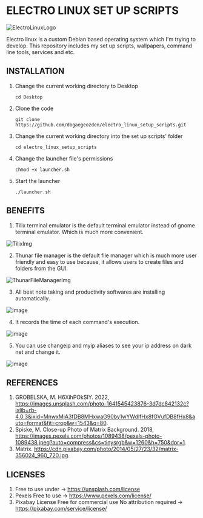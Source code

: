 # ELECTRO LINUX SET UP SCRIPTS
![ElectroLinuxLogo](https://raw.githubusercontent.com/dogaegeozden/electro_linux_setup_scripts/master/logos/electro_linux_logo_1.png)

Electro linux is a custom Debian based operating system which I'm trying to develop. This repository includes my set up scripts, wallpapers, command line tools, services and etc. 

## INSTALLATION
1) Change the current working directory to Desktop

       cd Desktop

2) Clone the code 
		
       git clone https://github.com/dogaegeozden/electro_linux_setup_scripts.git

3) Change the current working directory into the set up scripts' folder 

       cd electro_linux_setup_scripts

4) Change the launcher file's permissions

       chmod +x launcher.sh

5) Start the launcher
		
       ./launcher.sh

## BENEFITS
1) Tilix terminal emulator is the default terminal emulator instead of gnome terminal emulator. Which is much more convenient.

![TilixImg](https://raw.githubusercontent.com/dogaegeozden/electro_linux_setup_scripts/master/github_images/tilix.png)

2) Thunar file manager is the default file manager which is much more user friendly and easy to use because, it allows users to create files and folders from the GUI.

![ThunarFileManagerImg](https://raw.githubusercontent.com/dogaegeozden/electro_linux_setup_scripts/master/github_images/thunar_file_manager.png)

3) All best note taking and productivity softwares are installing automatically.

![image](https://user-images.githubusercontent.com/61098483/190600405-74ab578c-478d-4582-97c6-33608b57ad51.png)

4) It records the time of each command's execution.

![image](https://user-images.githubusercontent.com/61098483/190600671-3398e307-1a22-4da2-bdc0-2279ec4f5411.png)

5) You can use changeip and myip aliases to see your ip address on dark net and change it.

![image](https://user-images.githubusercontent.com/61098483/190601143-eb0c6985-2249-4e84-8ad1-89c4e59c32d8.png)


## REFERENCES
1) GROBELSKA, M. H6XihPOkSIY. 2022, https://images.unsplash.com/photo-1641545423876-3d7dc842132c?ixlib=rb-4.0.3&ixid=MnwxMjA3fDB8MHxwaG90by1wYWdlfHx8fGVufDB8fHx8&auto=format&fit=crop&w=1543&q=80.
2) Spiske, M. Close-up Photo of Matrix Background. 2018, https://images.pexels.com/photos/1089438/pexels-photo-1089438.jpeg?auto=compress&cs=tinysrgb&w=1260&h=750&dpr=1.
3) Matrix. https://cdn.pixabay.com/photo/2014/05/27/23/32/matrix-356024_960_720.jpg.

## LICENSES

1) Free to use under -> https://unsplash.com/license
2) Pexels Free to use -> https://www.pexels.com/license/
3) Pixabay License Free for commercial use No attribution required -> https://pixabay.com/service/license/
